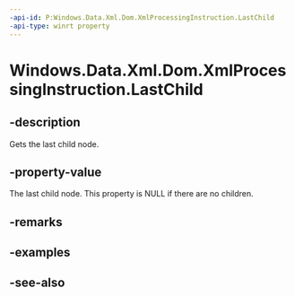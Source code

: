 ----api-id: P:Windows.Data.Xml.Dom.XmlProcessingInstruction.LastChild
-api-type: winrt property
---<!-- Property syntaxpublic Windows.Data.Xml.Dom.IXmlNode LastChild { get; }--># Windows.Data.Xml.Dom.XmlProcessingInstruction.LastChild## -descriptionGets the last child node.## -property-valueThe last child node. This property is NULL if there are no children.## -remarks## -examples## -see-also
